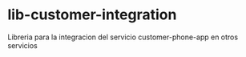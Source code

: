 # lib-customer-integration
Libreria para la integracion del servicio customer-phone-app en otros servicios